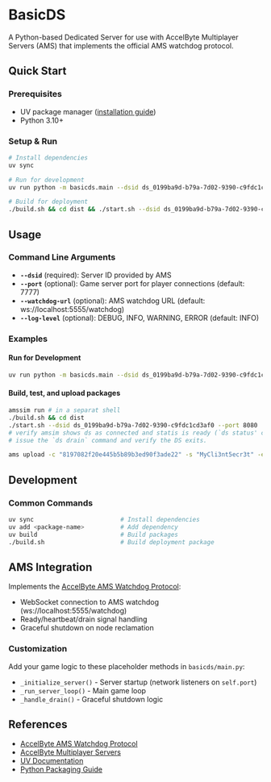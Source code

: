 ﻿# BasicDS

A Python-based Dedicated Server for use with AccelByte Multiplayer Servers (AMS) that implements the official AMS watchdog protocol.

## Quick Start

### Prerequisites
- UV package manager ([installation guide](https://github.com/astral-sh/uv))
- Python 3.10+

### Setup & Run
```bash
# Install dependencies
uv sync

# Run for development
uv run python -m basicds.main --dsid ds_0199ba9d-b79a-7d02-9390-c9fdc1cd3af0

# Build for deployment
./build.sh && cd dist && ./start.sh --dsid ds_0199ba9d-b79a-7d02-9390-c9fdc1cd3af0
```

## Usage

### Command Line Arguments
- **`--dsid`** (required): Server ID provided by AMS
- **`--port`** (optional): Game server port for player connections (default: 7777)
- **`--watchdog-url`** (optional): AMS watchdog URL (default: ws://localhost:5555/watchdog)  
- **`--log-level`** (optional): DEBUG, INFO, WARNING, ERROR (default: INFO)

### Examples
#### Run for Development
```bash
uv run python -m basicds.main --dsid ds_0199ba9d-b79a-7d02-9390-c9fdc1cd3af0 --log-level DEBUG
```
#### Build, test, and upload packages
```bash
amssim run # in a separat shell
./build.sh && cd dist
./start.sh --dsid ds_0199ba9d-b79a-7d02-9390-c9fdc1cd3af0 --port 8080
# verify amsim shows ds as connected and statis is ready (`ds status' command), then
# issue the `ds drain` command and verify the DS exits.

ams upload -c "8197082f20e445b5b89b3ed90f3ade22" -s "MyCli3nt5ecr3t" -e "./start.sh" -H "prod.gamingservices.accelbyte.io" -n "uv python DS" -p "./"
```

## Development

### Common Commands
```bash
uv sync                        # Install dependencies
uv add <package-name>          # Add dependency
uv build                       # Build packages
./build.sh                     # Build deployment package
```

## AMS Integration

Implements the [AccelByte AMS Watchdog Protocol](https://docs.accelbyte.io/gaming-services/services/ams/AMS-watchdog-protocol/):
- WebSocket connection to AMS watchdog (ws://localhost:5555/watchdog)
- Ready/heartbeat/drain signal handling  
- Graceful shutdown on node reclamation

### Customization

Add your game logic to these placeholder methods in `basicds/main.py`:
- `_initialize_server()` - Server startup (network listeners on `self.port`)
- `_run_server_loop()` - Main game loop  
- `_handle_drain()` - Graceful shutdown logic

## References
- [AccelByte AMS Watchdog Protocol](https://docs.accelbyte.io/gaming-services/services/ams/AMS-watchdog-protocol/)
- [AccelByte Multiplayer Servers](https://docs.accelbyte.io/gaming-services/services/ams/)
- [UV Documentation](https://github.com/astral-sh/uv)
- [Python Packaging Guide](https://packaging.python.org/)
